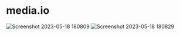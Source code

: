 # media.io
![Screenshot 2023-05-18 180809](https://github.com/riteshk0312/media.io/assets/117889778/4a7a36fd-6da4-4cdb-a7b6-4a4a8a2f94b7)
![Screenshot 2023-05-18 180829](https://github.com/riteshk0312/media.io/assets/117889778/e2ae5f95-d96b-4515-9401-8d748462ac8b)
